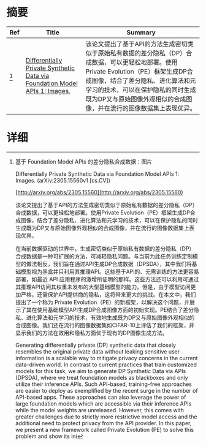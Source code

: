 # 摘要

| Ref | Title | Summary |
| --- | --- | --- |
| [^1] | [Differentially Private Synthetic Data via Foundation Model APIs 1: Images.](http://arxiv.org/abs/2305.15560) | 该论文提出了基于API的方法生成密切类似于原始私有数据的差分隐私（DP）合成数据，可以更轻松地部署。使用Private Evolution（PE）框架生成DP合成图像，结合了差分隐私、进化算法和元学习的技术，可以在保护隐私的同时生成既为DP又与原始图像外观相似的合成图像，并在流行的图像数据集上表现优异。 |

# 详细

[^1]: 基于 Foundation Model APIs 的差分隐私合成数据：图片

    Differentially Private Synthetic Data via Foundation Model APIs 1: Images. (arXiv:2305.15560v1 [cs.CV])

    [http://arxiv.org/abs/2305.15560](http://arxiv.org/abs/2305.15560)

    该论文提出了基于API的方法生成密切类似于原始私有数据的差分隐私（DP）合成数据，可以更轻松地部署。使用Private Evolution（PE）框架生成DP合成图像，结合了差分隐私、进化算法和元学习的技术，可以在保护隐私的同时生成既为DP又与原始图像外观相似的合成图像，并在流行的图像数据集上表现优异。

    

    在当前数据驱动的世界中，生成密切类似于原始私有数据的差分隐私（DP）合成数据是一种可扩展的方法，可减轻隐私问题。与当前为此任务训练定制模型的做法相反，我们旨在通过API生成DP合成数据（DPSDA），其中我们将基础模型视为黑盒并只利用其推理API。这些基于API的、无需训练的方法更容易部署，如最近 API 应用程序的激增所证明的那样。这些方法还可以利用可通过其推理API访问其权重未发布的大型基础模型的能力。但是，由于模型访问更加严格，还需保护API提供商的隐私，这将带来更大的挑战。在本文中，我们提出了一个称为 Private Evolution（PE）的新框架，以解决这个问题，并展示了其在使用基础模型API生成DP合成图像方面的初始实现。PE结合了差分隐私、进化算法和元学习的技术，有效地生成既为DP又与原始图像外观相似的合成图像。我们还在流行的图像数据集如CIFAR-10上评估了我们的框架，并显示我们的方法在效用和隐私方面优于现有的DP图像生成方法。

    Generating differentially private (DP) synthetic data that closely resembles the original private data without leaking sensitive user information is a scalable way to mitigate privacy concerns in the current data-driven world. In contrast to current practices that train customized models for this task, we aim to generate DP Synthetic Data via APIs (DPSDA), where we treat foundation models as blackboxes and only utilize their inference APIs. Such API-based, training-free approaches are easier to deploy as exemplified by the recent surge in the number of API-based apps. These approaches can also leverage the power of large foundation models which are accessible via their inference APIs while the model weights are unreleased. However, this comes with greater challenges due to strictly more restrictive model access and the additional need to protect privacy from the API provider.  In this paper, we present a new framework called Private Evolution (PE) to solve this problem and show its ini
    


